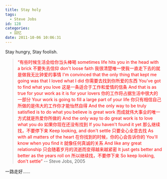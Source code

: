 ```yaml
---
title: Stay holy
tags:
  - Steve Jobs
id: 128
categories:
  - 回忆
date: 2011-10-06 10:06:31
---
```


Stay hungry, Stay foolish.
> <span style="color:#ff0000;">“有些时候生活会给你当头棒喝
> sometimes life hits you in the head with a brick
> 不要失去信仰
> don't loose faith
> 我很清楚唯一使我一直走下去的就是做我无比钟爱的事情
> I'm convinced that the only thing that kept me going was that I loved what I did
> 你需要去找到你所爱的东西
> You've got to find what you love
> 这是一条适合于工作和爱情的信条
> And that is as true for your work as it is for your lovers
> 你的工作将占据生活中很大的一部分
> Your work is going to fill a large part of your life
> 你只有相信自己所做的是伟大的工作你才能怡然自得
> And the only way to be truly satisfied is to do what you believe is great work
> 而成就伟大事业的唯一方式就是热爱你所做的
> And the only way to do great work is to love what you do
> 如果你现在还没有找到
> If you haven't found it yet
> 那么继续找，不要停下来
> Keep looking, and don't settle
> 只要全心全意去找
> As with all matters of the heart
> 在你找到的时候，你的心会告诉你的
> You'll know when you find it
> 就像任何真诚的关系
> And like any great relationship
> 只会随着岁月的流逝而变得越来越紧密
> It just gets better and better as the years roll on
> 所以继续找，不要停下来
> So keep looking, don't settle”</span>
-- Steve Jobs, 2005

一路走好……